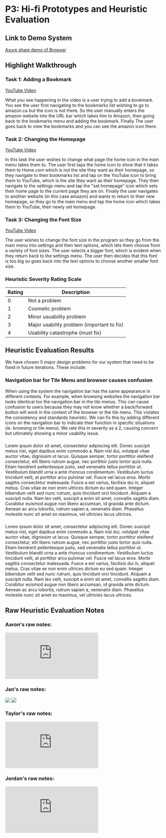 # P3: Hi-fi Prototypes and Heuristic Evaluation

## Link to Demo System

[Axure share demo of Browser](http://ej7arb.axshare.com)

## Highlight Walkthrough

### Task 1: Adding a Bookmark

[](https://youtu.be/XlIFMui7a_8)
[YouTube Video](https://youtu.be/XlIFMui7a_8)
  
What you see happening in the video is a user trying to add a bookmark. You see the user first navigating to the bookmarks list wishing to go to amazon.ca but the icon is not there. So the user manually enters the amazon website into the URL bar which takes him to Amazon, then going back to the bookmarks menu and adding the bookmark. Finally The user goes back to view the bookmarks and you can see the amazon icon there.

### Task 2: Changing the Homepage

[](https://youtu.be/pYlkLS5eSXU)
[YouTube Video](https://youtu.be/pYlkLS5eSXU)
  
In this task the user wishes to change what page the home icon in the main menu takes them to. The user first taps the home icon to show that it takes them to Home.com which is not the site they want as their homepage, so they navigate to their bookmarks list and tap on the YouTube icon to bring them to YouTube, which is the site they want as their homepage. They then navigate to the settings menu and tap the "set homepage" icon which sets their home page to the current page they are on. Finally the user navigates to another website (in this case amazon) and wants to return to their new homepage, so they go to the main menu and tap the home icon which takes them to YouTube, their newly set homepage.

### Task 3: Changing the Font Size

[](https://youtu.be/TYvAzYpzUd8)
[YouTube Video](https://youtu.be/TYvAzYpzUd8)
  
The user wishes to change the font size in the program so they go from the main menu into settings and then text options, which lets them choose from a variety of font sizes. The user selects a bigger font, which is evident when they return back to the settings menu. The user then decides that this font is too big so goes back into the text options to choose another smaller font size.


### Heuristic Severity Rating Scale
|Rating|Description|
|---|---|
|0|Not a problem|
|1|Cosmetic problem|
|2|Minor usuability problem|
|3|Major usability problem (important to fix)|
|4|Usability catastrophe (must fix)|

## Heuristic Evaluation Results
We have chosen 5 major design problems for our system that need to be fixed in future iterations.  These include:

### Navigation bar for Tile Menu and browser causes confusion
When using the system the navigation bar has the same appearance in different contexts.  For example, when browsing websites the navigation bar looks identical too the navigation bar in the tile menus.  This can cause confusion to users because they may not know whether a back/forward button will work in the context of the browser or the tile menu.  This violates the consistency and standards heuristic.  We can fix this by adding different icons on the navigation bar to indicate their function in specific situations (ie. browsing or tile menu).  We rate this in severity as a 2, causing concern but ultimately showing a minor usability issue.  

### 
Lorem ipsum dolor sit amet, consectetur adipiscing elit. Donec suscipit metus nisl, eget dapibus enim commodo a. Nam nisl dui, volutpat vitae auctor vitae, dignissim ut lacus. Quisque semper, tortor porttitor eleifend consectetur, elit libero rutrum augue, nec porttitor justo tortor quis nulla. Etiam hendrerit pellentesque justo, sed venenatis tellus porttitor ut. Vestibulum blandit urna a ante rhoncus condimentum. Vestibulum luctus tincidunt velit, at porttitor arcu pulvinar vel. Fusce vel lacus eros. Morbi sagittis consectetur malesuada. Fusce a est varius, facilisis dui in, aliquet metus. Cras vitae ex non enim ultrices dictum eu sed quam. Integer bibendum velit sed nunc rutrum, quis tincidunt orci tincidunt. Aliquam a suscipit nulla. Nam leo velit, suscipit a enim sit amet, convallis sagittis diam. Curabitur euismod augue non libero accumsan, id gravida ante dictum. Aenean ac arcu lobortis, rutrum sapien a, venenatis diam. Phasellus molestie nunc sit amet ex maximus, vel ultricies lacus ultrices.

### 
Lorem ipsum dolor sit amet, consectetur adipiscing elit. Donec suscipit metus nisl, eget dapibus enim commodo a. Nam nisl dui, volutpat vitae auctor vitae, dignissim ut lacus. Quisque semper, tortor porttitor eleifend consectetur, elit libero rutrum augue, nec porttitor justo tortor quis nulla. Etiam hendrerit pellentesque justo, sed venenatis tellus porttitor ut. Vestibulum blandit urna a ante rhoncus condimentum. Vestibulum luctus tincidunt velit, at porttitor arcu pulvinar vel. Fusce vel lacus eros. Morbi sagittis consectetur malesuada. Fusce a est varius, facilisis dui in, aliquet metus. Cras vitae ex non enim ultrices dictum eu sed quam. Integer bibendum velit sed nunc rutrum, quis tincidunt orci tincidunt. Aliquam a suscipit nulla. Nam leo velit, suscipit a enim sit amet, convallis sagittis diam. Curabitur euismod augue non libero accumsan, id gravida ante dictum. Aenean ac arcu lobortis, rutrum sapien a, venenatis diam. Phasellus molestie nunc sit amet ex maximus, vel ultricies lacus ultrices.

## Raw Heuristic Evaluation Notes

### Aaron's raw notes:
![](https://janlothar.github.io/481-t01group01/P3%20Heuristic%20Analysis/Hueristic_Aaron.pdf)

### Jan's raw notes:
![](https://janlothar.github.io/481-t01group01/P3%20Heuristic%20Analysis/Jan_heuristicsPage1.jpg)
![](https://janlothar.github.io/481-t01group01/P3%20Heuristic%20Analysis/Jan_heuristicsPage2.jpg)

### Taylor's raw notes:
![](https://janlothar.github.io/481-t01group01/P3%20Heuristic%20Analysis/Taylors%20P3%20Heuristic%20Analysis%20-%20Sheet1.pdf)

### Jordan's raw notes:
![](https://janlothar.github.io/481-t01group01/P3%20Heuristic%20Analysis/p3-heuristic-jordan.pdf)

